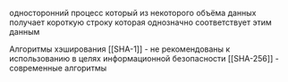 односторонний процесс который из некоторого объёма данных получает короткую строку которая однозначно соответствует этим данным

Алгоритмы хэширования
[[SHA-1]] - не рекомендованы к использованию в целях информационной безопасности
[[SHA-256]] - современные алгоритмы